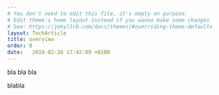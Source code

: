 ```yaml
---
# You don't need to edit this file, it's empty on purpose.
# Edit theme's home layout instead if you wanna make some changes
# See: https://jekyllrb.com/docs/themes/#overriding-theme-defaults
layout: TechArticle
title: overview
order: 0
date:   2018-02-26 17:42:09 +0100
---
```

bla bla bla

blabla
